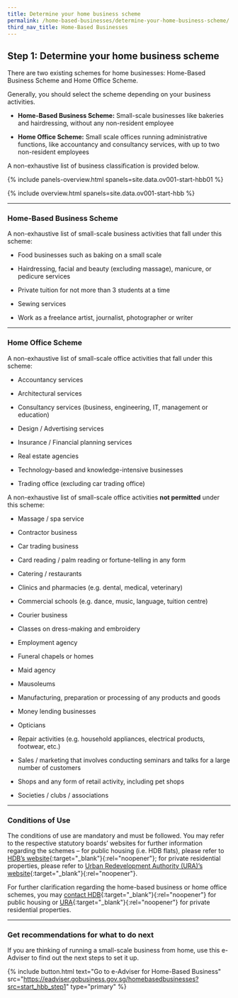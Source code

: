 ```yaml
---
title: Determine your home business scheme
permalink: /home-based-businesses/determine-your-home-business-scheme/
third_nav_title: Home-Based Businesses
---
```


## Step 1: Determine your home business scheme

There are two existing schemes for home businesses: Home-Based Business Scheme and Home Office Scheme.

Generally, you should select the scheme depending on your business activities. 

- <strong>Home-Based Business Scheme:</strong> Small-scale businesses like bakeries and hairdressing, without any non-resident employee

- <strong>Home Office Scheme:</strong> Small scale offices running administrative functions, like accountancy and consultancy services, with up to two non-resident employees 

A non-exhaustive list of business classification is provided below.

{% include panels-overview.html spanels=site.data.ov001-start-hbb01 %}

{% include overview.html spanels=site.data.ov001-start-hbb %}

<hr>

<a name="home_based_biz_scheme"></a>
### Home-Based Business Scheme

A non-exhaustive list of small-scale business activities that fall under this scheme:

- Food businesses such as baking on a small scale

- Hairdressing, facial and beauty (excluding massage), manicure, or pedicure services

- Private tuition for not more than 3 students at a time

- Sewing services

- Work as a freelance artist, journalist, photographer or writer

<hr>

<a name="home-office-scheme"></a>
### Home Office Scheme

A non-exhaustive list of small-scale office activities that fall under this scheme:

- Accountancy services

- Architectural services

- Consultancy services (business, engineering, IT, management or education)

- Design / Advertising services

- Insurance / Financial planning services

- Real estate agencies

- Technology-based and knowledge-intensive businesses

- Trading office (excluding car trading office)

A non-exhaustive list of small-scale office activities <strong>not permitted</strong> under this scheme:

- Massage / spa service 

- Contractor business

- Car trading business

- Card reading / palm reading or fortune-telling in any form

- Catering / restaurants

- Clinics and pharmacies (e.g. dental, medical, veterinary)

- Commercial schools (e.g. dance, music, language, tuition centre)

- Courier business

- Classes on dress-making and embroidery

- Employment agency

- Funeral chapels or homes

- Maid agency

- Mausoleums

- Manufacturing, preparation or processing of any products and goods

- Money lending businesses

- Opticians

- Repair activities (e.g. household appliances, electrical products, footwear, etc.)

- Sales / marketing that involves conducting seminars and talks for a large number of customers

- Shops and any form of retail activity, including pet shops

- Societies / clubs / associations

<hr>

<a name="conditions_of_use"></a>
### Conditions of Use

The conditions of use are mandatory and must be followed. You may refer to the respective statutory boards’ websites for further information regarding the schemes – for public housing (i.e. HDB flats), please refer to [HDB’s website](https://www.hdb.gov.sg/residential/living-in-an-hdb-flat/home-business){:target="_blank"}{:rel="noopener"}; for private residential properties, please refer to [Urban Redevelopment Authority (URA)’s website](https://www.ura.gov.sg/Corporate/Guidelines/Home-Business){:target="_blank"}{:rel="noopener"}.

For further clarification regarding the home-based business or home office schemes, you may [contact HDB](https://hdb.gov.sg/efeedback){:target="_blank"}{:rel="noopener"} for public housing or [URA](https://www.ura.gov.sg/feedbackWeb/){:target="_blank"}{:rel="noopener"} for private residential properties.

<hr>

<a name="next_step_recommendation"></a>
### Get recommendations for what to do next

If you are thinking of running a small-scale business from home, use this e-Adviser to find out the next steps to set it up.

{% include button.html text="Go to e-Adviser for Home-Based Business" src="https://eadviser.gobusiness.gov.sg/homebasedbusinesses?src=start_hbb_step1" type="primary" %}

